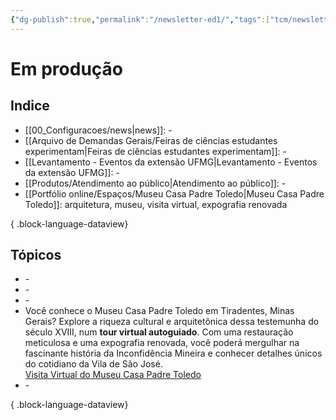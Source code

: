 ```yaml
---
{"dg-publish":true,"permalink":"/newsletter-ed1/","tags":["tcm/newsletter"],"created":"2024-02-05T11:59:49.626-03:00","updated":"2024-02-05T10:50:54.725-03:00"}
---
```



# Em produção

## Indice
- [[00_Configuracoes/news\|news]]: \-
- [[Arquivo de Demandas Gerais/Feiras de ciências estudantes experimentam\|Feiras de ciências estudantes experimentam]]: \-
- [[Levantamento - Eventos da extensão UFMG\|Levantamento - Eventos da extensão UFMG]]: \-
- [[Produtos/Atendimento ao público\|Atendimento ao público]]: \-
- [[Portfólio online/Espaços/Museu Casa Padre Toledo\|Museu Casa Padre Toledo]]: arquitetura, museu, visita virtual, expografia renovada

{ .block-language-dataview}
## Tópicos

- \-
- \-
- \-
- Você conhece o Museu Casa Padre Toledo em Tiradentes, Minas Gerais? Explore a riqueza cultural e arquitetônica dessa testemunha do século XVIII, num **tour virtual autoguiado**. Com uma restauração meticulosa e uma expografia renovada, você poderá mergulhar na fascinante história da Inconfidência Mineira e conhecer detalhes únicos do cotidiano da Vila de São José.<br> <i class="fa-regular fa-hand-point-right fa-lg" style="color: #183c4d;" title="Temas centrais"></i> [Visita Virtual do Museu Casa Padre Toledo](https://temciencianomuseuwiki.vercel.app/03-espacos/museu-casa-padre-toledo/#:~:text=campustiradentes/2023/06/-,Visita%20Virtual,-Connected%20Pages)
- \-

{ .block-language-dataview}






